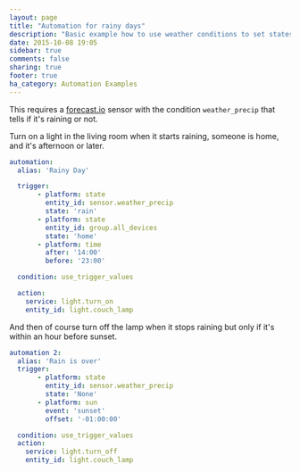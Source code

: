 ```yaml
---
layout: page
title: "Automation for rainy days"
description: "Basic example how to use weather conditions to set states"
date: 2015-10-08 19:05
sidebar: true
comments: false
sharing: true
footer: true
ha_category: Automation Examples
---
```


This requires a [forecast.io](/components/sensor.forecast/) sensor with the condition `weather_precip` that tells if it's raining or not.

Turn on a light in the living room when it starts raining, someone is home, and it's afternoon or later.

```yaml
automation:
  alias: 'Rainy Day'

  trigger:
       - platform: state
         entity_id: sensor.weather_precip
         state: 'rain'
       - platform: state
         entity_id: group.all_devices
         state: 'home'
       - platform: time
         after: '14:00'
         before: '23:00'

  condition: use_trigger_values

  action:
    service: light.turn_on
    entity_id: light.couch_lamp
```

And then of course turn off the lamp when it stops raining but only if it's within an hour before sunset.

```yaml
automation 2:
  alias: 'Rain is over'
  trigger:
       - platform: state
         entity_id: sensor.weather_precip
         state: 'None'
       - platform: sun
         event: 'sunset'
         offset: '-01:00:00'

  condition: use_trigger_values
  action:
    service: light.turn_off
    entity_id: light.couch_lamp
```

